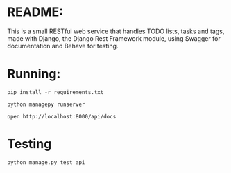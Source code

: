 README:
=======

This is a small RESTful web service that handles TODO lists, tasks and tags, made with Django, the Django Rest Framework module, using Swagger for documentation and Behave for testing.

Running:
=======

    pip install -r requirements.txt
    
    python managepy runserver
    
    open http://localhost:8000/api/docs

Testing
=======

    python manage.py test api